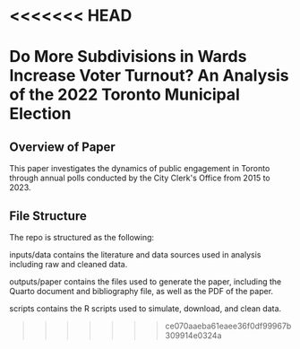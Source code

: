 <<<<<<< HEAD
=======
# Do More Subdivisions in Wards Increase Voter Turnout? An Analysis of the 2022 Toronto Municipal Election
## Overview of Paper

This paper investigates the dynamics of public engagement in Toronto through annual polls conducted by the City Clerk's Office from 2015 to 2023.

## File Structure

The repo is structured as the following:

inputs/data contains the literature and data sources used in analysis including raw and cleaned data.

outputs/paper contains the files used to generate the paper, including the Quarto document and bibliography file, as well as the PDF of the paper.

scripts contains the R scripts used to simulate, download, and clean data.



>>>>>>> ce070aaeba61eaee36f0df99967b309914e0324a

